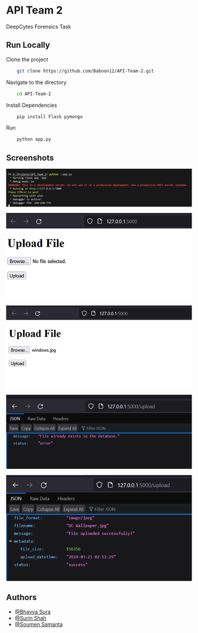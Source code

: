 
# API Team 2

DeepCytes Forensics Task 



## Run Locally

Clone the project

```bash
    git clone https://github.com/Baboon12/API-Team-2.git
```

Navigate to the directory
```bash
    cd API-Team-2
```

Install Dependencies
```bash
    pip install Flask pymongo
```

Run 
```bash
    python app.py
```

## Screenshots

![Terminal](https://github.com/Baboon12/API-Team-2/blob/main/screenshots/Terminal.png)

![Home Page](https://github.com/Baboon12/API-Team-2/blob/main/screenshots/FrontEnd.png)

![Uploading a File](https://github.com/Baboon12/API-Team-2/blob/main/screenshots/Upload.png)

![Already Existing File](https://github.com/Baboon12/API-Team-2/blob/main/screenshots/Exist.png)

![File Metadata](https://github.com/Baboon12/API-Team-2/blob/main/screenshots/Response.png)


## Authors

- [@Bhavya Sura](https://www.github.com/Baboon12)
- [@Surin Shah](https://www.github.com/SurinShah)
- [@Soumen Samanta](https://www.github.com/soumen246)

